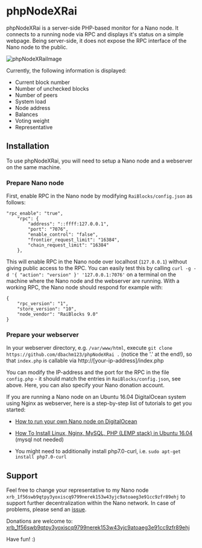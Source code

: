 # phpNodeXRai

phpNodeXRai is a server-side PHP-based monitor for a Nano node. It connects to a running node via RPC and displays it's status on a simple webpage. Being server-side, it does not expose the RPC interface of the Nano node to the public. 

![phpNodeXRaiImage](https://i.imgur.com/a/562ao.png) 

Currently, the following information is displayed:
* Current block number
* Number of unchecked blocks
* Number of peers
* System load
* Node address
* Balances
* Voting weight
* Representative 

## Installation

To use phpNodeXRai, you will need to setup a Nano node and a webserver on the same machine.

### Prepare Nano node

First, enable RPC in the Nano node by modifying `RaiBlocks/config.json` as follows:

```
"rpc_enable": "true",
    "rpc": {
        "address": "::ffff:127.0.0.1",
        "port": "7076",
        "enable_control": "false",
        "frontier_request_limit": "16384",
        "chain_request_limit": "16384"
    },
```

This will enable RPC in the Nano node over localhost (`127.0.0.1`) without giving public access to the RPC. You can easily test this by calling `curl -g -d '{ "action": "version" }' '127.0.0.1:7076'` on a terminal on the machine where the Nano node and the webserver are running. With a working RPC, the Nano node should respond for example with:
```
{
    "rpc_version": "1",
    "store_version": "10",
    "node_vendor": "RaiBlocks 9.0"
}
```

### Prepare your webserver


In your webserver directory, e.g. `/var/www/html`, execute 
`git clone https://github.com/dbachm123/phpNodeXRai .` (notice the '.' at the end!), so that `index.php` is callable via http://[your-ip-address]/index.php

You can modify the IP-address and the port for the RPC  in the file `config.php` - it should match the entries in `RaiBlocks/config.json`, see above. Here, you can also specify your Nano donation account. 

If you are running a Nano node on an Ubuntu 16.04 DigitalOcean system using Nginx as webserver, here is a step-by-step list of tutorials to get you started:

* [How to run your own Nano node on DigitalOcean](https://medium.com/@seanomlor/how-to-run-your-own-raiblocks-node-on-digitalocean-6a5a2492c29b)

* [How To Install Linux, Nginx, MySQL, PHP (LEMP stack) in Ubuntu 16.04](https://www.digitalocean.com/community/tutorials/how-to-install-linux-nginx-mysql-php-lemp-stack-in-ubuntu-16-04) (mysql not needed)

* You might need to additionally install php7.0-curl, i.e. `sudo apt-get install php7.0-curl`


## Support

Feel free to change your representative to my Nano node `xrb_1f56swb9qtpy3yoxiscq9799nerek153w43yjc9atoaeg3e91cc9zfr89ehj` to support further decentralization within the Nano network. In case of problems, please send an [issue](https://github.com/dbachm123/phpNodeXRai/issues). 

Donations are welcome to: [xrb_1f56swb9qtpy3yoxiscq9799nerek153w43yjc9atoaeg3e91cc9zfr89ehj](https://www.nanode.co/account/xrb_1f56swb9qtpy3yoxiscq9799nerek153w43yjc9atoaeg3e91cc9zfr89ehj)

Have fun! :)





